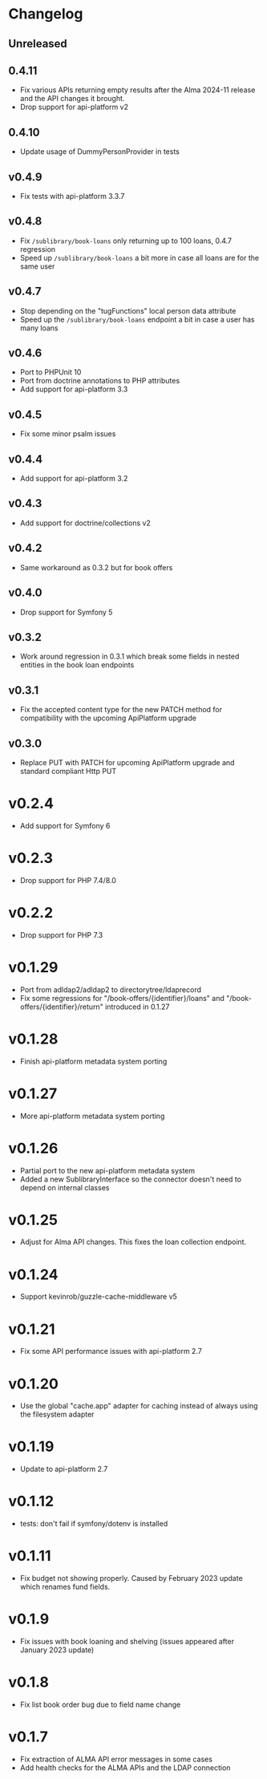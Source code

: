 # Changelog

## Unreleased

## 0.4.11

* Fix various APIs returning empty results after the Alma 2024-11 release and the API changes it brought.
* Drop support for api-platform v2

## 0.4.10

* Update usage of DummyPersonProvider in tests

## v0.4.9

* Fix tests with api-platform 3.3.7

## v0.4.8

* Fix `/sublibrary/book-loans` only returning up to 100 loans, 0.4.7 regression
* Speed up `/sublibrary/book-loans` a bit more in case all loans are for the same user

## v0.4.7

* Stop depending on the "tugFunctions" local person data attribute
* Speed up the `/sublibrary/book-loans` endpoint a bit in case a user has many loans

## v0.4.6

* Port to PHPUnit 10
* Port from doctrine annotations to PHP attributes
* Add support for api-platform 3.3

## v0.4.5

* Fix some minor psalm issues

## v0.4.4

* Add support for api-platform 3.2

## v0.4.3

* Add support for doctrine/collections v2

## v0.4.2

* Same workaround as 0.3.2 but for book offers

## v0.4.0

* Drop support for Symfony 5

## v0.3.2

* Work around regression in 0.3.1 which break some fields in nested entities in the book loan endpoints

## v0.3.1

* Fix the accepted content type for the new PATCH method for compatibility with the upcoming ApiPlatform upgrade

## v0.3.0

* Replace PUT with PATCH for upcoming ApiPlatform upgrade and standard compliant Http PUT

# v0.2.4

* Add support for Symfony 6

# v0.2.3

* Drop support for PHP 7.4/8.0

# v0.2.2

* Drop support for PHP 7.3

# v0.1.29

* Port from adldap2/adldap2 to directorytree/ldaprecord
* Fix some regressions for "/book-offers/{identifier}/loans"
  and "/book-offers/{identifier}/return" introduced in 0.1.27

# v0.1.28

* Finish api-platform metadata system porting

# v0.1.27

* More api-platform metadata system porting

# v0.1.26

* Partial port to the new api-platform metadata system
* Added a new SublibraryInterface so the connector doesn't need to depend on internal classes

# v0.1.25

* Adjust for Alma API changes. This fixes the loan collection endpoint.

# v0.1.24

* Support kevinrob/guzzle-cache-middleware v5

# v0.1.21

* Fix some API performance issues with api-platform 2.7

# v0.1.20

* Use the global "cache.app" adapter for caching instead of always using the filesystem adapter

# v0.1.19

* Update to api-platform 2.7

# v0.1.12

* tests: don't fail if symfony/dotenv is installed

# v0.1.11

* Fix budget not showing properly. Caused by February 2023 update which renames fund fields.

# v0.1.9

* Fix issues with book loaning and shelving (issues appeared after January 2023 update)

# v0.1.8

* Fix list book order bug due to field name change

# v0.1.7

* Fix extraction of ALMA API error messages in some cases
* Add health checks for the ALMA APIs and the LDAP connection
